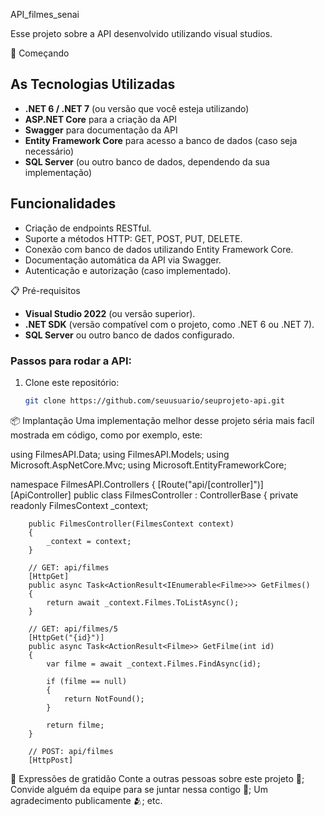 API_filmes_senai

Esse projeto sobre a API  desenvolvido utilizando visual studios. 

🚀 Começando

## As Tecnologias Utilizadas

- **.NET 6 / .NET 7** (ou versão que você esteja utilizando)
- **ASP.NET Core** para a criação da API
- **Swagger** para documentação da API
- **Entity Framework Core** para acesso a banco de dados (caso seja necessário)
- **SQL Server** (ou outro banco de dados, dependendo da sua implementação)

## Funcionalidades

- Criação de endpoints RESTful.
- Suporte a métodos HTTP: GET, POST, PUT, DELETE.
- Conexão com banco de dados utilizando Entity Framework Core.
- Documentação automática da API via Swagger.
- Autenticação e autorização (caso implementado).

📋 Pré-requisitos

- **Visual Studio 2022** (ou versão superior).
- **.NET SDK** (versão compatível com o projeto, como .NET 6 ou .NET 7).
- **SQL Server** ou outro banco de dados configurado.

### Passos para rodar a API:

1. Clone este repositório:
   ```bash
   git clone https://github.com/seuusuario/seuprojeto-api.git
📦 Implantação
Uma implementação melhor desse projeto séria mais facíl mostrada em código, como por exemplo, este:

using FilmesAPI.Data;
using FilmesAPI.Models;
using Microsoft.AspNetCore.Mvc;
using Microsoft.EntityFrameworkCore;

namespace FilmesAPI.Controllers
{
    [Route("api/[controller]")]
    [ApiController]
    public class FilmesController : ControllerBase
    {
        private readonly FilmesContext _context;

        public FilmesController(FilmesContext context)
        {
            _context = context;
        }

        // GET: api/filmes
        [HttpGet]
        public async Task<ActionResult<IEnumerable<Filme>>> GetFilmes()
        {
            return await _context.Filmes.ToListAsync();
        }

        // GET: api/filmes/5
        [HttpGet("{id}")]
        public async Task<ActionResult<Filme>> GetFilme(int id)
        {
            var filme = await _context.Filmes.FindAsync(id);

            if (filme == null)
            {
                return NotFound();
            }

            return filme;
        }

        // POST: api/filmes
        [HttpPost]
       
  🎁 Expressões de gratidão
  Conte a outras pessoas sobre este projeto 📢;
  Convide alguém da equipe para se juntar nessa contigo 🥰;
  Um agradecimento publicamente 🫂;
  etc.
